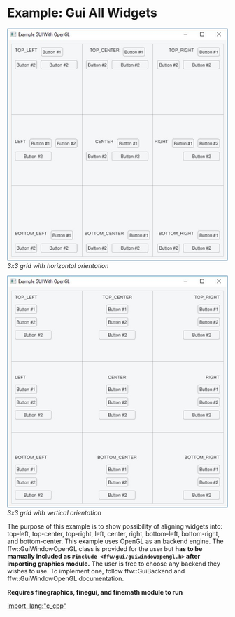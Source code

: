 # Example: Gui All Widgets

![Screenshot](gui-align.jpg)
_3x3 grid with horizontal orientation_

![Screenshot](gui-align-v.jpg)
_3x3 grid with vertical orientation_

The purpose of this example is to show possibility of aligning widgets into: top-left, top-center, top-right, left, center, right, bottom-left, bottom-right, and bottom-center. This example uses OpenGL as an backend engine. The ffw::GuiWindowOpenGL class is provided for the user but **has to be manually included as `#include <ffw/gui/guiwindowopengl.h>` after importing graphics module.** The user is free to choose any backend they wishes to use. To implement one, follow ffw::GuiBackend and ffw::GuiWindowOpenGL documentation.

**Requires finegraphics, finegui, and finemath module to run**

[import, lang:"c_cpp"](../../examples/gui/guialign.cpp)